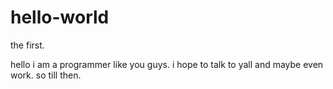 # hello-world
the first.


hello i am a programmer like you guys. i hope to talk to yall and maybe even work. so till then.
